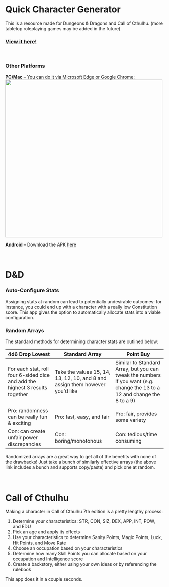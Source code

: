 # Quick Character Generator

This is a resource made for Dungeons & Dragons and Call of Cthulhu. (more tabletop roleplaying games may be added in the future)

### [View it here!](https://wilsonna1.github.io/) 

<br>

### Other Platforms

**PC/Mac** &ndash; You can do it via Microsoft Edge or Google Chrome:  
<img src="https://i.redd.it/fffnjibpkir61.png" width="500" />

**Android** &ndash; Download the APK [here](https://drive.google.com/file/d/1ey2k9wQFjwB3eyQKq-sv2dZ5d4OwX2JG/view?usp=sharing)

<br>

# D&D

### Auto-Configure Stats

Assigning stats at random can lead to potentially undesirable outcomes: for instance, you could end up with a character with a really low Constitution score. This app gives the option to automatically allocate stats into a viable configuration.

### Random Arrays

The standard methods for determining character stats are outlined below:

| 4d6 Drop Lowest | Standard Array | Point Buy |
|---|---|---|
| For each stat, roll four 6-sided dice and add the highest 3 results together | Take the values 15, 14, 13, 12, 10, and 8 and assign them however you'd like | Similar to Standard Array, but you can tweak the numbers if you want (e.g. change the 13 to a 12 and change the 8 to a 9) |
|   |   |   |
| Pro: randomness can be really fun & exciting | Pro: fast, easy, and fair | Pro: fair, provides some variety |
| Con: can create unfair power discrepancies | Con: boring/monotonous | Con: tedious/time consuming |

Randomized arrays are a great way to get all of the benefits with none of the drawbacks! Just take a bunch of similarly effective arrays (the above link includes a bunch and supports copy/paste) and pick one at random.

<br>

# Call of Cthulhu

Making a character in Call of Cthulhu 7th edition is a pretty lengthy process:

1. Determine your characteristics: STR, CON, SIZ, DEX, APP, INT, POW, and EDU
2. Pick an age and apply its effects
3. Use your characteristics to determine Sanity Points, Magic Points, Luck, Hit Points, and Move Rate
4. Choose an occupation based on your characteristics
5. Determine how many Skill Points you can allocate based on your occupation and Intelligence score
6. Create a backstory, either using your own ideas or by referencing the rulebook

This app does it in a couple seconds.

